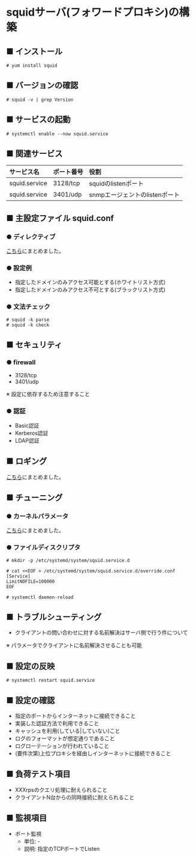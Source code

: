 # squidサーバ(フォワードプロキシ)の構築
## ■ インストール
```
# yum install squid
```
## ■ バージョンの確認
```
# squid -v | grep Version
```
## ■ サービスの起動
```
# systemctl enable --now squid.service
```
## ■ 関連サービス
|サービス名|ポート番号|役割|
|:---|:---|:---|
|squid.service|3128/tcp|squidのlistenポート|
|squid.service|3401/udp|snmpエージェントのlistenポート|

## ■ 主設定ファイル squid.conf
### ● ディレクティブ
[こちら](https://github.com/thetaru/memorandum/tree/master/OS/Linux/CentOS8/Squid/directives)にまとめました。

### ● 設定例
- 指定したドメインのみアクセス可能とする(ホワイトリスト方式)
- 指定したドメインのみアクセス不可とする(ブラックリスト方式)

### ● 文法チェック
```
# squid -k parse
# squid -k check
```

## ■ セキュリティ
### ● firewall
- 3128/tcp
- 3401/udp

※ 設定に依存するため注意すること

### ● 認証
- Basic認証
- Kerberos認証
- LDAP認証

## ■ ロギング
[こちら](https://github.com/thetaru/memorandum/tree/master/OS/Linux/CentOS8/Squid/logging)にまとめました。

## ■ チューニング
### ● カーネルパラメータ
[こちら](https://github.com/thetaru/memorandum/tree/master/OS/Linux/CentOS8/Squid/kernelparameters)にまとめました。

### ● ファイルディスクリプタ
```
# mkdir -p /etc/systemd/system/squid.service.d

# cat <<EOF > /etc/systemd/system/squid.service.d/override.conf
[Service]
LimitNOFILE=100000
EOF

# systemctl daemon-reload
```

## ■ トラブルシューティング
- クライアントの問い合わせに対する名前解決はサーバ側で行う件について  
  
※ パラメータでクライアントに名前解決させることも可能
## ■ 設定の反映
```
# systemctl restart squid.service
```
## ■ 設定の確認
- 指定のポートからインターネットに接続できること
- 実装した認証方法で利用できること
- キャッシュを利用(している|していない)こと
- ログのフォーマットが想定通りであること
- ログローテーションが行われていること
- (要件次第)上位プロキシを経由しインターネットに接続できること

## ■ 負荷テスト項目
- XXXrpsのクエリ処理に耐えられること
- クライアントN台からの同時接続に耐えられること

## ■ 監視項目
- ポート監視
  - 単位: -
  - 説明: 指定のTCPポートでListen
